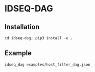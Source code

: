 # IDSEQ-DAG

## Installation

```
cd idseq-dag; pip3 install -e .
```

## Example

```
idseq_dag examples/host_filter_dag.json

```





